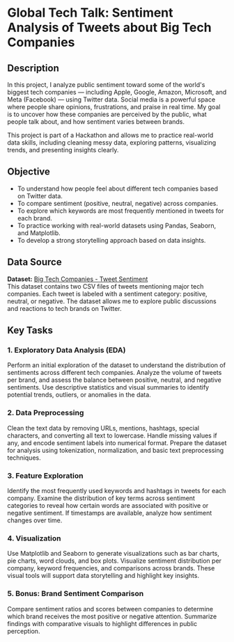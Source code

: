# Global Tech Talk: Sentiment Analysis of Tweets about Big Tech Companies

## Description

In this project, I analyze public sentiment toward some of the world's biggest tech companies — including Apple, Google, Amazon, Microsoft, and Meta (Facebook) — using Twitter data. Social media is a powerful space where people share opinions, frustrations, and praise in real time. My goal is to uncover how these companies are perceived by the public, what people talk about, and how sentiment varies between brands.

This project is part of a Hackathon and allows me to practice real-world data skills, including cleaning messy data, exploring patterns, visualizing trends, and presenting insights clearly.

## Objective

- To understand how people feel about different tech companies based on Twitter data.
- To compare sentiment (positive, neutral, negative) across companies.
- To explore which keywords are most frequently mentioned in tweets for each brand.
- To practice working with real-world datasets using Pandas, Seaborn, and Matplotlib.
- To develop a strong storytelling approach based on data insights.

## Data Source

**Dataset:** [Big Tech Companies - Tweet Sentiment](https://www.kaggle.com/datasets/rizwanm786/big-tech-companies-tweet-sentiment)  
This dataset contains two CSV files of tweets mentioning major tech companies. Each tweet is labeled with a sentiment category: positive, neutral, or negative. The dataset allows me to explore public discussions and reactions to tech brands on Twitter.

## Key Tasks

### 1. Exploratory Data Analysis (EDA)
Perform an initial exploration of the dataset to understand the distribution of sentiments across different tech companies. Analyze the volume of tweets per brand, and assess the balance between positive, neutral, and negative sentiments. Use descriptive statistics and visual summaries to identify potential trends, outliers, or anomalies in the data.

### 2. Data Preprocessing
Clean the text data by removing URLs, mentions, hashtags, special characters, and converting all text to lowercase. Handle missing values if any, and encode sentiment labels into numerical format. Prepare the dataset for analysis using tokenization, normalization, and basic text preprocessing techniques.

### 3. Feature Exploration
Identify the most frequently used keywords and hashtags in tweets for each company. Examine the distribution of key terms across sentiment categories to reveal how certain words are associated with positive or negative sentiment. If timestamps are available, analyze how sentiment changes over time.

### 4. Visualization
Use Matplotlib and Seaborn to generate visualizations such as bar charts, pie charts, word clouds, and box plots. Visualize sentiment distribution per company, keyword frequencies, and comparisons across brands. These visual tools will support data storytelling and highlight key insights.

### 5. Bonus: Brand Sentiment Comparison
Compare sentiment ratios and scores between companies to determine which brand receives the most positive or negative attention. Summarize findings with comparative visuals to highlight differences in public perception.
